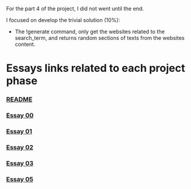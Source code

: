 For the part 4 of the project, I did not went until the end.

I focused on develop the trivial solution (10%):
- The !generate command, only get the websites related to the search_term, and returns random sections of texts from the websites content.

# Essays links related to each project phase
### [README](../README.md)
### [Essay 00](./essay_0.md)
### [Essay 01](./essay_1.md)
### [Essay 02](./essay_2.md)
### [Essay 03](./essay_3.md)
### [Essay 05](./essay_5.md)